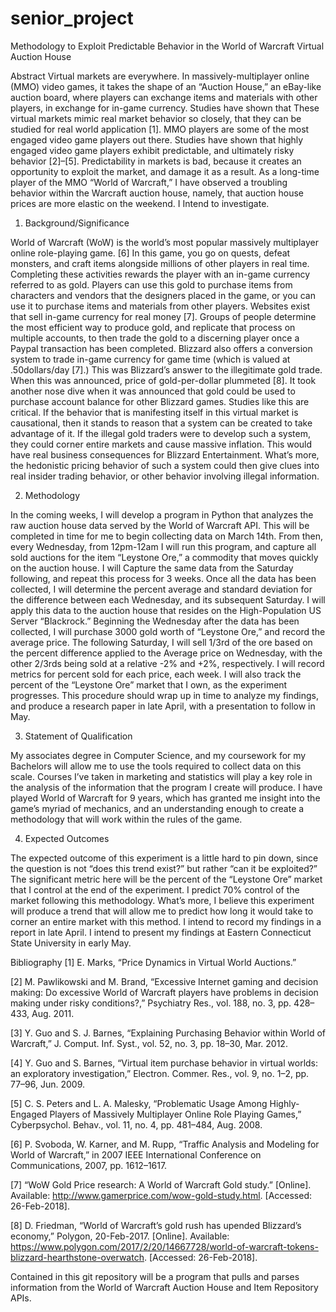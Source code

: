 # senior_project

Methodology to Exploit Predictable Behavior in the World of Warcraft Virtual Auction House

Abstract
Virtual markets are everywhere. In massively-multiplayer online (MMO) video games, it takes the shape of an “Auction House,” an eBay-like auction board, where players can exchange items and materials with other players, in exchange for in-game currency. Studies have shown that These virtual markets mimic real market behavior so closely, that they can be studied for real world application [1]. MMO players are some of the most engaged video game players out there. Studies have shown that highly engaged video game players exhibit predictable, and ultimately risky behavior [2]–[5]. Predictability in markets is bad, because it creates an opportunity to exploit the market, and damage it as a result. As a long-time player of the MMO “World of Warcraft,” I have observed a troubling behavior within the Warcraft auction house, namely, that auction house prices are more elastic on the weekend. I Intend to investigate.

1. Background/Significance

World of Warcraft (WoW) is the world’s most popular massively multiplayer online role-playing game. [6] In this game, you go on quests, defeat monsters, and craft items alongside millions of other players in real time. Completing these activities rewards the player with an in-game currency referred to as gold. Players can use this gold to purchase items from characters and vendors that the designers placed in the game, or you can use it to purchase items and materials from other players.
Websites exist that sell in-game currency for real money [7]. Groups of people determine the most efficient way to produce gold, and replicate that process on multiple accounts, to then trade the gold to a discerning player once a Paypal transaction has been completed. 
Blizzard also offers a conversion system to trade in-game currency for game time (which is valued at .50dollars/day [7].) This was Blizzard’s answer to the illegitimate gold trade. When this was announced, price of gold-per-dollar plummeted [8]. It took another nose dive when it was announced that gold could be used to purchase account balance for other Blizzard games.
Studies like this are critical. If the behavior that is manifesting itself in this virtual market is causational, then it stands to reason that a system can be created to take advantage of it. If the illegal gold traders were to develop such a system, they could corner entire markets and cause massive inflation. This would have real business consequences for Blizzard Entertainment. What’s more, the hedonistic pricing behavior of such a system could then give clues into real insider trading behavior, or other behavior involving illegal information.

2. Methodology

In the coming weeks, I will develop a program in Python that analyzes the raw auction house data served by the World of Warcraft API. This will be completed in time for me to begin collecting data on March 14th. From then, every Wednesday, from 12pm-12am I will run this program, and capture all sold auctions for the item “Leystone Ore,” a commodity that moves quickly on the auction house. I will Capture the same data from the Saturday following, and repeat this process for 3 weeks. Once all the data has been collected, I will determine the percent average and standard deviation for the difference between each Wednesday, and its subsequent Saturday. I will apply this data to the auction house that resides on the High-Population US Server “Blackrock.” Beginning the Wednesday after the data has been collected, I will purchase 3000 gold worth of “Leystone Ore,” and record the average price. The following Saturday, I will sell 1/3rd of the ore based on the percent difference applied to the Average price on Wednesday, with the other 2/3rds being sold at a relative -2% and +2%, respectively. I will record metrics for percent sold for each price, each week. I will also track the percent of the “Leystone Ore” market that I own, as the experiment progresses. This procedure should wrap up in time to analyze my findings, and produce a research paper in late April, with a presentation to follow in May.

3. Statement of Qualification

My associates degree in Computer Science, and my coursework for my Bachelors will allow me to use the tools required to collect data on this scale. Courses I’ve taken in marketing and statistics will play a key role in the analysis of the information that the program I create will produce. I have played World of Warcraft for 9 years, which has granted me insight into the game’s myriad of mechanics, and an understanding enough to create a methodology that will work within the rules of the game.

4. Expected Outcomes

The expected outcome of this experiment is a little hard to pin down, since the question is not “does this trend exist?” but rather “can it be exploited?” The significant metric here will be the percent of the “Leystone Ore” market that I control at the end of the experiment. I predict 70% control of the market following this methodology. What’s more, I believe this experiment will produce a trend that will allow me to predict how long it would take to corner an entire market with this method.
I intend to record my findings in a report in late April. I intend to present my findings at Eastern Connecticut State University in early May.

Bibliography
[1]	E. Marks, “Price Dynamics in Virtual World Auctions.”

[2]	M. Pawlikowski and M. Brand, “Excessive Internet gaming and decision making: Do excessive World of Warcraft players have problems in decision making under risky conditions?,” Psychiatry Res., vol. 188, no. 3, pp. 428–433, Aug. 2011.

[3]	Y. Guo and S. J. Barnes, “Explaining Purchasing Behavior within World of Warcraft,” J. Comput. Inf. Syst., vol. 52, no. 3, pp. 18–30, Mar. 2012.

[4]	Y. Guo and S. Barnes, “Virtual item purchase behavior in virtual worlds: an exploratory investigation,” Electron. Commer. Res., vol. 9, no. 1–2, pp. 77–96, Jun. 2009.

[5]	C. S. Peters and L. A. Malesky, “Problematic Usage Among Highly-Engaged Players of Massively Multiplayer Online Role Playing Games,” Cyberpsychol. Behav., vol. 11, no. 4, pp. 481–484, Aug. 2008.

[6]	P. Svoboda, W. Karner, and M. Rupp, “Traffic Analysis and Modeling for World of Warcraft,” in 2007 IEEE International Conference on Communications, 2007, pp. 1612–1617.

[7]	“WoW Gold Price research: A World of Warcraft Gold study.” [Online]. Available: http://www.gamerprice.com/wow-gold-study.html. [Accessed: 26-Feb-2018].

[8]	D. Friedman, “World of Warcraft’s gold rush has upended Blizzard’s economy,” Polygon, 20-Feb-2017. [Online]. Available: https://www.polygon.com/2017/2/20/14667728/world-of-warcraft-tokens-blizzard-hearthstone-overwatch. [Accessed: 26-Feb-2018].


Contained in this git repository will be a program that pulls and parses information from the World of Warcraft Auction House and Item Repository APIs.
